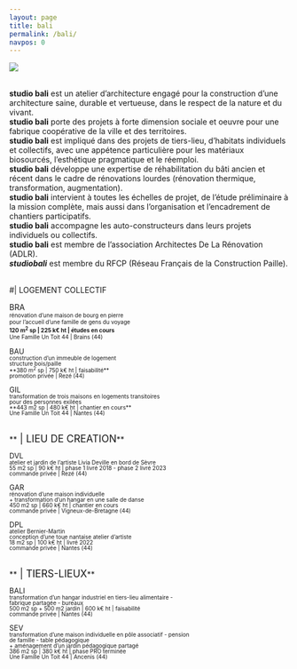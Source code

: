```yaml
---
layout: page
title: bali 
permalink: /bali/
navpos: 0
---
```


<img class="col one right" src="{{site.baseurl}}/img/wBALI/photo1.jpg">

<br/>**studio bali** est un atelier d’architecture engagé pour la construction d’une architecture saine, durable et vertueuse, dans le respect de la nature et du vivant. <br>
**studio bali** porte des projets à forte dimension sociale et oeuvre pour une fabrique coopérative de la ville et des territoires.<br>
**studio bali** est impliqué dans des projets de tiers-lieu, d’habitats individuels et collectifs, avec une appétence particulière pour les matériaux biosourcés, l’esthétique pragmatique et le réemploi.<br>
**studio bali** développe une expertise de réhabilitation du bâti ancien et récent dans le cadre de rénovations lourdes (rénovation thermique, transformation, augmentation).<br>
**studio bali** intervient à toutes les échelles de projet, de l’étude préliminaire à la mission complète, mais aussi dans l’organisation et l’encadrement de chantiers participatifs.<br>
**studio bali** accompagne les auto-constructeurs dans leurs projets individuels ou collectifs.<br>
**studio bali** est membre de l’association Architectes De La Rénovation (ADLR).<br>
***studiobali*** est membre du RFCP (Réseau Français de la Construction Paille).

<br>
#| LOGEMENT COLLECTIF

BRA  
<FONT size="1em">rénovation d’une maison de bourg en pierre<br>
pour l’accueil d’une famille de gens du voyage<br>
**120 m<sup>2</sup> sp | 225 k€ ht | études en cours** <br>
Une Famille Un Toit 44 | Brains (44) </FONT>

<p><div style="line-height:1;"><FONT size="2em"> BAU </FONT> <br>
<FONT size="1em">construction d’un immeuble de logement<br>
structure bois/paille<br>
**380 m<sup>2</sup> sp | 750 k€ ht | faisabilité**
<br>
promotion privée | Rezé (44) </FONT></div></p>

<p><div style="line-height:1;"><FONT size="2em"> GIL </FONT><br>
<FONT size="1em">transformation de trois maisons en logements transitoires<br>
pour des personnes exilées<br>
**443 m2 sp | 480 k€ ht | chantier en cours** <br>
Une Famille Un Toit 44 | Nantes (44) </FONT></div></p>

<br>
**<FONT size="4em"> | LIEU DE CREATION</FONT>**

<p><div style="line-height:1;"><FONT size="2em"> DVL </FONT><br>
<FONT size="1em">atelier et jardin de l’artiste Livia Deville en bord de Sèvre<br>
55 m2 sp | 90 k€ ht | phase 1 livré 2018 - phase 2 livré 2023<br>
commande privée | Rezé (44) </FONT></div></p>

<p><div style="line-height:1;"><FONT size="2em"> GAR </FONT><br>
<FONT size="1em">rénovation d’une maison individuelle<br>
+ transformation d’un hangar en une salle de danse<br>
450 m2 sp | 660 k€ ht | chantier en cours<br>
commande privée | Vigneux-de-Bretagne (44) </FONT></div></p>

<p><div style="line-height:1;"><FONT size="2em"> DPL </FONT><br>
<FONT size="1em">atelier Bernier-Martin<br>
conception d’une toue nantaise atelier d’artiste<br>
18 m2 sp | 100 k€ ht | livré 2022<br>
commande privée | Nantes (44) </FONT></div></p>

<br>
**<FONT size="4em"> | TIERS-LIEUX</FONT>**

<p><div style="line-height:1;"><FONT size="2em"> BALI </FONT><br>
<FONT size="1em">transformation d’un hangar industriel en tiers-lieu alimentaire -<br>
fabrique partagée - bureaux<br>
500 m2 sp + 500 m2 jardin | 600 k€ ht | faisabilité<br>
commande privée | Nantes (44) </FONT></div></p>

<p><div style="line-height:1;"><FONT size="2em"> SEV </FONT><br>
<FONT size="1em">transformation d’une maison individuelle en pôle associatif - pension<br>
de famille - table pédagogique<br>
+ aménagement d’un jardin pédagogique partagé<br>
386 m2 sp | 380 k€ ht | phase PRO terminée<br>
Une Famille Un Toit 44 | Ancenis (44) </FONT></div></p>

